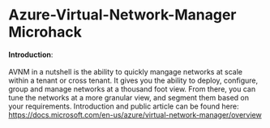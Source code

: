 # Azure-Virtual-Network-Manager Microhack

**Introduction**:
<br>
<br>
AVNM in a nutshell is the ability to quickly mangage networks at scale within a tenant or cross tenant. It gives you the ability to deploy, configure, group and manage networks at a thousand foot view. From there, you can tune the networks at a more granular view, and segment them based on your requirements. Introduction and public article can be found here: https://docs.microsoft.com/en-us/azure/virtual-network-manager/overview

